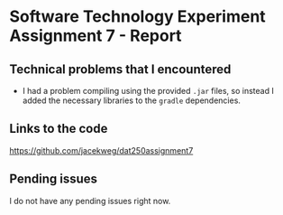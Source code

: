 # Software Technology Experiment Assignment 7 - Report

## Technical problems that I encountered
- I had a problem compiling using the provided `.jar` files, so instead I added the necessary libraries to the `gradle` dependencies.

## Links to the code
https://github.com/jacekweg/dat250assignment7

## Pending issues
I do not have any pending issues right now.
